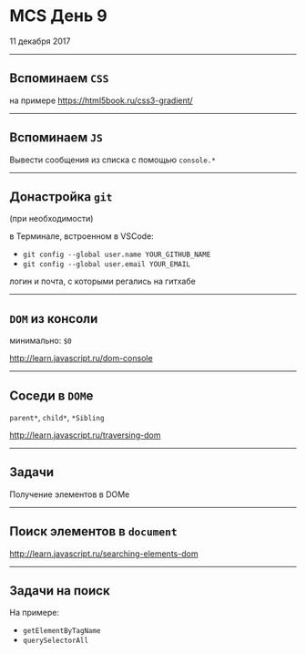# MCS День 9
11 декабря 2017

---
## Вспоминаем `CSS`
на примере https://html5book.ru/css3-gradient/

---
## Вспоминаем `JS`
Вывести сообщения из списка с помощью `console.*`

---
## Донастройка `git`
(при необходимости)

в Терминале, встроенном в VSCode:
- `git config --global user.name YOUR_GITHUB_NAME`
- `git config --global user.email YOUR_EMAIL`

логин и почта, с которыми регались на гитхабе

---
## `DOM` из консоли
минимально: `$0`

http://learn.javascript.ru/dom-console

---
## Соседи в `DOM`е
`parent*`, `child*`, `*Sibling`

http://learn.javascript.ru/traversing-dom

---
## Задачи
Получение элементов в DOMе

---
## Поиск элементов в `document`
http://learn.javascript.ru/searching-elements-dom

---
## Задачи на поиск
На примере:
 - `getElementByTagName` 
 - `querySelectorAll`
 
